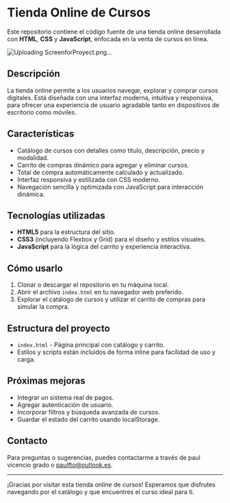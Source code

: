 # Tienda Online de Cursos

Este repositorio contiene el código fuente de una tienda online desarrollada con **HTML**, **CSS** y **JavaScript**, enfocada en la venta de cursos en línea.

![Uploading ScreenforProyect.png…]()

## Descripción

La tienda online permite a los usuarios navegar, explorar y comprar cursos digitales. Está diseñada con una interfaz moderna, intuitiva y responsiva, para ofrecer una experiencia de usuario agradable tanto en dispositivos de escritorio como móviles.

## Características

- Catálogo de cursos con detalles como título, descripción, precio y modalidad.
- Carrito de compras dinámico para agregar y eliminar cursos.
- Total de compra automáticamente calculado y actualizado.
- Interfaz responsiva y estilizada con CSS moderno.
- Navegación sencilla y optimizada con JavaScript para interacción dinámica.

## Tecnologías utilizadas

- **HTML5** para la estructura del sitio.
- **CSS3** (incluyendo Flexbox y Grid) para el diseño y estilos visuales.
- **JavaScript** para la lógica del carrito y experiencia interactiva.

## Cómo usarlo

1. Clonar o descargar el repositorio en tu máquina local.
2. Abrir el archivo `index.html` en tu navegador web preferido.
3. Explorar el catálogo de cursos y utilizar el carrito de compras para simular la compra.

## Estructura del proyecto

- `index.html` - Página principal con catálogo y carrito.
- Estilos y scripts están incluidos de forma inline para facilidad de uso y carga.

## Próximas mejoras

- Integrar un sistema real de pagos.
- Agregar autenticación de usuario.
- Incorporar filtros y búsqueda avanzada de cursos.
- Guardar el estado del carrito usando localStorage.

## Contacto

Para preguntas o sugerencias, puedes contactarme a través de paul vicencio grado o paulfto@outlook.es.

---

¡Gracias por visitar esta tienda online de cursos! Esperamos que disfrutes navegando por el catálogo y que encuentres el curso ideal para ti.
